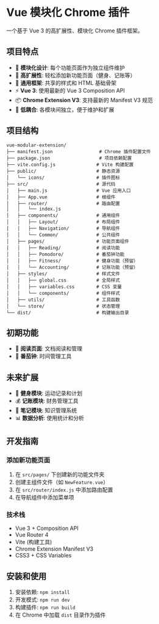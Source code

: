 # Vue 模块化 Chrome 插件

一个基于 Vue 3 的高扩展性、模块化 Chrome 插件框架。

## 项目特点

- 🎯 **模块化设计**: 每个功能页面作为独立组件维护
- 🔧 **高扩展性**: 轻松添加新功能页面（健身、记账等）
- 🎨 **通用框架**: 共享的样式和 HTML 基础骨架
- ⚡ **Vue 3**: 使用最新的 Vue 3 Composition API
- 📦 **Chrome Extension V3**: 支持最新的 Manifest V3 规范
- 🔄 **低耦合**: 各模块间独立，便于维护和扩展

## 项目结构

```
vue-modular-extension/
├── manifest.json                 # Chrome 插件配置文件
├── package.json                  # 项目依赖配置
├── vite.config.js               # Vite 构建配置
├── public/                      # 静态资源
│   └── icons/                   # 插件图标
├── src/                         # 源代码
│   ├── main.js                  # Vue 应用入口
│   ├── App.vue                  # 根组件
│   ├── router/                  # 路由配置
│   │   └── index.js
│   ├── components/              # 通用组件
│   │   ├── Layout/              # 布局组件
│   │   ├── Navigation/          # 导航组件
│   │   └── Common/              # 公共组件
│   ├── pages/                   # 功能页面组件
│   │   ├── Reading/             # 阅读功能
│   │   ├── Pomodoro/            # 番茄钟功能
│   │   ├── Fitness/             # 健身功能（预留）
│   │   └── Accounting/          # 记账功能（预留）
│   ├── styles/                  # 样式文件
│   │   ├── global.css           # 全局样式
│   │   ├── variables.css        # CSS 变量
│   │   └── components/          # 组件样式
│   ├── utils/                   # 工具函数
│   └── store/                   # 状态管理
└── dist/                        # 构建输出目录
```

## 初期功能

- 📖 **阅读页面**: 文档阅读和管理
- 🍅 **番茄钟**: 时间管理工具

## 未来扩展

- 💪 **健身模块**: 运动记录和计划
- 💰 **记账模块**: 财务管理工具
- 📝 **笔记模块**: 知识管理系统
- 📊 **数据分析**: 使用统计和分析

## 开发指南

### 添加新功能页面

1. 在 `src/pages/` 下创建新的功能文件夹
2. 创建主组件文件（如 `NewFeature.vue`）
3. 在 `src/router/index.js` 中添加路由配置
4. 在导航组件中添加菜单项

### 技术栈

- Vue 3 + Composition API
- Vue Router 4
- Vite (构建工具)
- Chrome Extension Manifest V3
- CSS3 + CSS Variables

## 安装和使用

1. 安装依赖: `npm install`
2. 开发模式: `npm run dev`
3. 构建插件: `npm run build`
4. 在 Chrome 中加载 `dist` 目录作为插件
